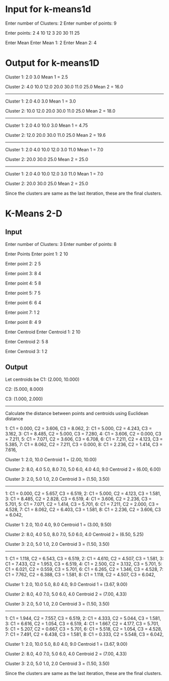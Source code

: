 
# Input for k-means1d
Enter number of Clusters: 2
Enter number of points: 9

Enter points: 2 4 10 12 3 20 30 11 25

Enter Mean
Enter Mean 1: 2
Enter Mean 2: 4

# Output for k-means1D
Cluster 1: 2.0 3.0
Mean 1 = 2.5

Cluster 2: 4.0 10.0 12.0 20.0 30.0 11.0 25.0
Mean 2 = 16.0

---

Cluster 1: 2.0 4.0 3.0
Mean 1 = 3.0


Cluster 2: 10.0 12.0 20.0 30.0 11.0 25.0
Mean 2 = 18.0

---

Cluster 1: 2.0 4.0 10.0 3.0
Mean 1 = 4.75

Cluster 2: 12.0 20.0 30.0 11.0 25.0
Mean 2 = 19.6

---

Cluster 1: 2.0 4.0 10.0 12.0 3.0 11.0
Mean 1 = 7.0

Cluster 2: 20.0 30.0 25.0
Mean 2 = 25.0

---

Cluster 1: 2.0 4.0 10.0 12.0 3.0 11.0
Mean 1 = 7.0

Cluster 2: 20.0 30.0 25.0
Mean 2 = 25.0

Since the clusters are same as the last iteration, these are the final clusters.








# K-Means 2-D

## Input

Enter number of Clusters: 3
Enter number of points: 8

Enter Points
Enter point 1: 2 10

Enter point 2: 2 5

Enter point 3: 8 4

Enter point 4: 5 8

Enter point 5: 7 5

Enter point 6: 6 4

Enter point 7: 1 2

Enter point 8: 4 9


Enter Centroid
Enter Centroid 1: 2 10

Enter Centroid 2: 5 8

Enter Centroid 3: 1 2

## Output

Let centroids be
C1: (2.000, 10.000)

C2: (5.000, 8.000)

C3: (1.000, 2.000)

---

Calculate the distance between points and centroids using Euclidean distance

1: C1 = 0.000, C2 = 3.606, C3 = 8.062,
2: C1 = 5.000, C2 = 4.243, C3 = 3.162,
3: C1 = 8.485, C2 = 5.000, C3 = 7.280,
4: C1 = 3.606, C2 = 0.000, C3 = 7.211,
5: C1 = 7.071, C2 = 3.606, C3 = 6.708,
6: C1 = 7.211, C2 = 4.123, C3 = 5.385,
7: C1 = 8.062, C2 = 7.211, C3 = 0.000,
8: C1 = 2.236, C2 = 1.414, C3 = 7.616,

Cluster 1:
2.0, 10.0
Centroid 1 = (2.00, 10.00)

Cluster 2:
8.0, 4.0
5.0, 8.0
7.0, 5.0
6.0, 4.0
4.0, 9.0
Centroid 2 = (6.00, 6.00)

Cluster 3:
2.0, 5.0
1.0, 2.0
Centroid 3 = (1.50, 3.50)

---

1: C1 = 0.000, C2 = 5.657, C3 = 6.519,
2: C1 = 5.000, C2 = 4.123, C3 = 1.581,
3: C1 = 8.485, C2 = 2.828, C3 = 6.519,
4: C1 = 3.606, C2 = 2.236, C3 = 5.701,
5: C1 = 7.071, C2 = 1.414, C3 = 5.701,
6: C1 = 7.211, C2 = 2.000, C3 = 4.528,
7: C1 = 8.062, C2 = 6.403, C3 = 1.581,
8: C1 = 2.236, C2 = 3.606, C3 = 6.042,

Cluster 1:
2.0, 10.0
4.0, 9.0
Centroid 1 = (3.00, 9.50)

Cluster 2:
8.0, 4.0
5.0, 8.0
7.0, 5.0
6.0, 4.0
Centroid 2 = (6.50, 5.25)

Cluster 3:
2.0, 5.0
1.0, 2.0
Centroid 3 = (1.50, 3.50)

---

1: C1 = 1.118, C2 = 6.543, C3 = 6.519,
2: C1 = 4.610, C2 = 4.507, C3 = 1.581,
3: C1 = 7.433, C2 = 1.953, C3 = 6.519,
4: C1 = 2.500, C2 = 3.132, C3 = 5.701,
5: C1 = 6.021, C2 = 0.559, C3 = 5.701,
6: C1 = 6.265, C2 = 1.346, C3 = 4.528,
7: C1 = 7.762, C2 = 6.388, C3 = 1.581,
8: C1 = 1.118, C2 = 4.507, C3 = 6.042,

Cluster 1:
2.0, 10.0
5.0, 8.0
4.0, 9.0
Centroid 1 = (3.67, 9.00)

Cluster 2:
8.0, 4.0
7.0, 5.0
6.0, 4.0
Centroid 2 = (7.00, 4.33)

Cluster 3:
2.0, 5.0
1.0, 2.0
Centroid 3 = (1.50, 3.50)

---

1: C1 = 1.944, C2 = 7.557, C3 = 6.519,
2: C1 = 4.333, C2 = 5.044, C3 = 1.581,
3: C1 = 6.616, C2 = 1.054, C3 = 6.519,
4: C1 = 1.667, C2 = 4.177, C3 = 5.701,
5: C1 = 5.207, C2 = 0.667, C3 = 5.701,
6: C1 = 5.518, C2 = 1.054, C3 = 4.528,
7: C1 = 7.491, C2 = 6.438, C3 = 1.581,
8: C1 = 0.333, C2 = 5.548, C3 = 6.042,

Cluster 1:
2.0, 10.0
5.0, 8.0
4.0, 9.0
Centroid 1 = (3.67, 9.00)

Cluster 2:
8.0, 4.0
7.0, 5.0
6.0, 4.0
Centroid 2 = (7.00, 4.33)

Cluster 3:
2.0, 5.0
1.0, 2.0
Centroid 3 = (1.50, 3.50)

Since the clusters are same as the last iteration, these are the final clusters.
